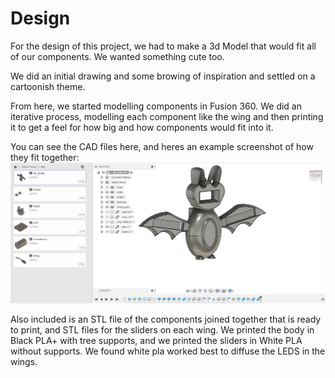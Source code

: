 # Design

For the design of this project, we had to make a 3d Model that would fit all of our components. We wanted something cute too.

We did an initial drawing and some browing of inspiration and settled on a cartoonish theme.

From here, we started modelling components in Fusion 360. We did an iterative process, modelling each component like the wing and then printing it to get a feel for how big and how components would fit into it.

You can see the CAD files here, and heres an example screenshot of how they fit together:  
![cad](./photos/cad.PNG)  

Also included is an STL file of the components joined together that is ready to print, and STL files for the sliders on each wing. We printed the body in Black PLA+ with tree supports, and we printed the sliders in White PLA without supports. We found white pla worked best to diffuse the LEDS in the wings.
